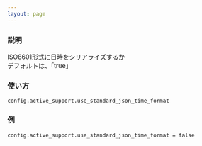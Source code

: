 ```yaml
---
layout: page
---
```

### 説明
ISO8601形式に日時をシリアライズするか  
デフォルトは、「true」

### 使い方
    config.active_support.use_standard_json_time_format

### 例
    config.active_support.use_standard_json_time_format = false